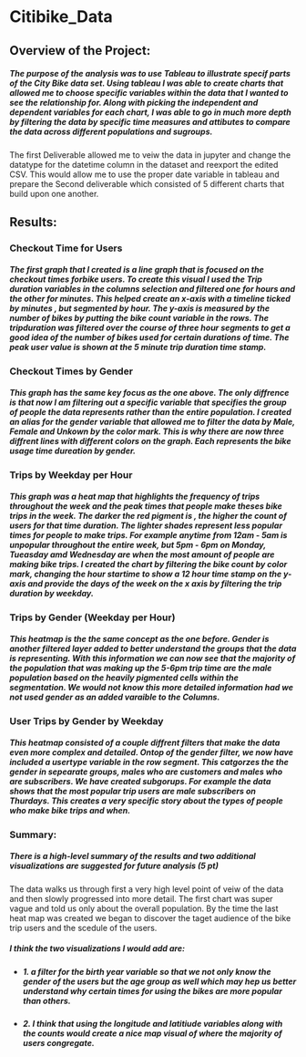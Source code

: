 # Citibike_Data

## Overview of the Project:
##### The purpose of the analysis was to use Tableau to illustrate specif parts of the City Bike data set. Using tableau I was able to create charts that allowed me to choose specific variables within the data that I wanted to see the relationship for. Along with picking the independent and dependent variables for each chart, I was able to go in much more depth by filtering the data by specific time measures and attibutes to compare the data across different populations and sugroups. 
The first Deliverable allowed me to veiw the data in jupyter and change the datatype for the datetime column in the dataset and reexport the edited CSV. This would allow me to use the proper date variable in tableau and prepare the Second deliverable which consisted of 5 different charts that build upon one another. 

## Results:
### Checkout Time for Users
##### The first graph that I created is a line graph that is focused on the checkout times forbike users. To create this visual I used the Trip duration variables in the columns selection and filtered one for hours and the other for minutes. This helped create an x-axis with a timeline ticked by minutes , but segmented by hour. The y-axis is measured by the number of bikes by putting the bike count variable in the rows. The tripduration was filtered over the course of three hour segments to get a good idea of the number of bikes used for certain durations of time. The peak user value is shown at the 5 minute trip duration time stamp. 

### Checkout Times by Gender
##### This graph has the same key focus as the one above. The only diffrence is that now I am filtering out a specific variable that specifies the group of people the data represents rather than the entire population. I created an alias for the gender variable that allowed me to filter the data by Male, Female and Unkown by the color mark. This is why there are now three diffrent lines with different colors on the graph. Each represents the bike usage time dureation by gender.


### Trips by Weekday per Hour 
##### This graph was a heat map that highlights the frequency of trips throughout the week and the peak times that people make theses bike trips in the week. The darker the red pigment is , the higher the count of users for that time duration. The lighter shades represent less popular times for people to make trips. For example anytime from 12am - 5am is unpopular throughout the entire week, but 5pm - 6pm on Monday, Tueasday amd Wednesday are when the most amount of people are making bike trips. I created the chart by filtering the bike count by color mark, changing the hour startime to show a 12 hour time stamp on the y- axis and provide the days of the week on the x axis by filtering the trip duration by weekday.

### Trips by Gender (Weekday per Hour)
##### This heatmap is the the same concept as the one before. Gender is another filtered layer added to better understand the groups that the data is representing. With this information we can now see that the majority of the population that was making up the 5-6pm trip time are the male population based on the heavily pigmented cells within the segmentation. We would not know this more detailed information had we not used gender as an added varaible to the Columns. 

### User Trips by Gender by Weekday
##### This heatmap consisted of a couple diffrent filters that make the data even more complex and detailed. Ontop of the gender filter, we now have included a usertype variable in the row segment. This catgorzes the the gender in sepearate groups, males who are customers and males who are subscribers. We have created subgorups. For example the data shows that the most popular trip users are male subscribers on Thurdays. This creates a very specific story about the types of people who make bike trips and when. 










### Summary:


##### There is a high-level summary of the results and two additional visualizations are suggested for future analysis (5 pt)
The data walks us through first a very high level point of veiw of the data and then slowly progressed into more detail. The first chart was super vague and told us only about the overall population. By the time the last heat map was created we began to discover the taget audience of the bike trip users and the scedule of the users. 

##### I think the two visualizations I would add are:
* ##### 1. a filter for the birth year variable so that we not only know the gender of the users but the age group as well which may hep us better understand why certain times for using the bikes are more popular than others.

* ##### 2. I think that using the longitude and latitiude variables along with the counts would create a nice map visual of where the majority of users congregate. 






